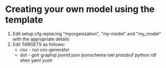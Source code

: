 # Creating your own model using the template

1) Edit setup.cfg replacing "myorganization", "my-model" and "my_model" with the appropriate
details
2) Edit TARGETS as follows:
    * csv - run csv-generator
    * dot - golr graphql jsonld json jsonschema owl protobuf python rdf shex yaml yuml
